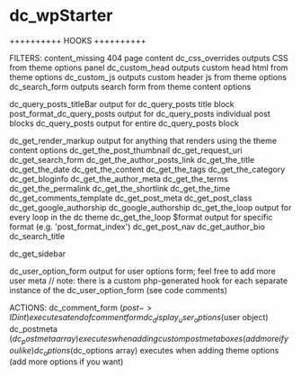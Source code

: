 dc_wpStarter
============


++++++++++
HOOKS
++++++++++

FILTERS:
content_missing				404 page content
dc_css_overrides			outputs CSS from theme options panel
dc_custom_head				outputs custom head html from theme options
dc_custom_js				outputs custom header js from theme options
dc_search_form				outputs search form from theme content options

dc_query_posts_titleBar		output for dc_query_posts title block
post_format_dc_query_posts	output for dc_query_posts individual post blocks
dc_query_posts				output for entire dc_query_posts block

dc_get_render_markup		output for anything that renders using the theme content options
dc_get_the_post_thumbnail
dc_get_request_uri
dc_get_search_form
dc_get_the_author_posts_link
dc_get_the_title
dc_get_the_date
dc_get_the_content
dc_get_the_tags
dc_get_the_category
dc_get_bloginfo
dc_get_the_author_meta
dc_get_the_terms
dc_get_the_permalink
dc_get_the_shortlink
dc_get_the_time
dc_get_comments_template
dc_get_post_meta
dc_get_post_class
dc_get_google_authorship
dc_google_authorship
dc_get_the_loop				output for every loop in the dc theme
dc_get_the_loop $format		output for specific format (e.g. 'post_format_index')
dc_get_post_nav
dc_get_author_bio
dc_search_title

dc_get_sidebar

dc_user_option_form			output for user options form; feel free to add more user meta
	// note: there is a custom php-generated hook for each separate instance of the dc_user_option_form (see code comments)
	
ACTIONS:
dc_comment_form				($post->ID int) executes at end of comment form
dc_display_user_options		($user object)
dc_postmeta					($dc_postmeta array) executes when adding custom post meta boxes (add more if you like)
dc_options					($dc_options array) executes when adding theme options (add more options if you want)
